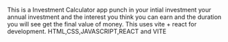This is a Investment Calculator app punch in your intial investment your annual investment and the interest you think you can earn and the duration you will see get the final value of money.
This uses vite + react for development.
HTML,CSS,JAVASCRIPT,REACT and VITE
